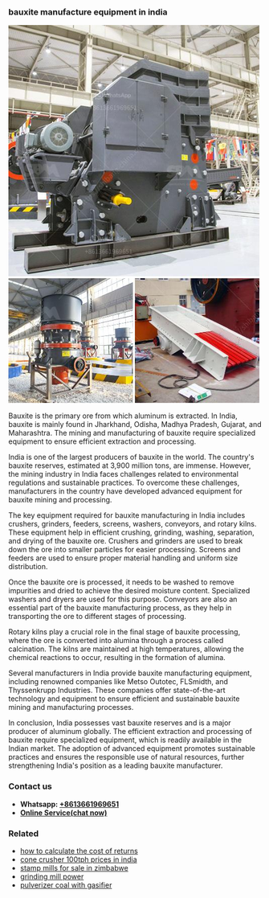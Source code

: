<h3>bauxite manufacture equipment in india</h3><img src='1704791260.jpg' alt=''><p>Bauxite is the primary ore from which aluminum is extracted. In India, bauxite is mainly found in Jharkhand, Odisha, Madhya Pradesh, Gujarat, and Maharashtra. The mining and manufacturing of bauxite require specialized equipment to ensure efficient extraction and processing.</p><p>India is one of the largest producers of bauxite in the world. The country's bauxite reserves, estimated at 3,900 million tons, are immense. However, the mining industry in India faces challenges related to environmental regulations and sustainable practices. To overcome these challenges, manufacturers in the country have developed advanced equipment for bauxite mining and processing.</p><p>The key equipment required for bauxite manufacturing in India includes crushers, grinders, feeders, screens, washers, conveyors, and rotary kilns. These equipment help in efficient crushing, grinding, washing, separation, and drying of the bauxite ore. Crushers and grinders are used to break down the ore into smaller particles for easier processing. Screens and feeders are used to ensure proper material handling and uniform size distribution.</p><p>Once the bauxite ore is processed, it needs to be washed to remove impurities and dried to achieve the desired moisture content. Specialized washers and dryers are used for this purpose. Conveyors are also an essential part of the bauxite manufacturing process, as they help in transporting the ore to different stages of processing.</p><p>Rotary kilns play a crucial role in the final stage of bauxite processing, where the ore is converted into alumina through a process called calcination. The kilns are maintained at high temperatures, allowing the chemical reactions to occur, resulting in the formation of alumina.</p><p>Several manufacturers in India provide bauxite manufacturing equipment, including renowned companies like Metso Outotec, FLSmidth, and Thyssenkrupp Industries. These companies offer state-of-the-art technology and equipment to ensure efficient and sustainable bauxite mining and manufacturing processes.</p><p>In conclusion, India possesses vast bauxite reserves and is a major producer of aluminum globally. The efficient extraction and processing of bauxite require specialized equipment, which is readily available in the Indian market. The adoption of advanced equipment promotes sustainable practices and ensures the responsible use of natural resources, further strengthening India's position as a leading bauxite manufacturer.</p><h3>Contact us</h3><ul><li><strong>Whatsapp:&nbsp;<a href="https://wa.me/8613661969651">+8613661969651</a></strong></li><li><a href="https://swt.shibang-china.com/?git&amp;zhl&amp;bauxite manufacture equipment in india"><strong>Online Service(chat now)</strong></a></li></ul><h3>Related</h3><ul><li><a href='how to calculate the cost of returns.md'>how to calculate the cost of returns</a></li><li><a href='cone crusher 100tph prices in india.md'>cone crusher 100tph prices in india</a></li><li><a href='stamp mills for sale in zimbabwe.md'>stamp mills for sale in zimbabwe</a></li><li><a href='grinding mill power.md'>grinding mill power</a></li><li><a href='pulverizer coal with gasifier.md'>pulverizer coal with gasifier</a></li></ul>